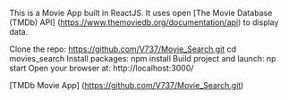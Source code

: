 This is a Movie App built in ReactJS. It uses open [The Movie Database (TMDb) API] (https://www.themoviedb.org/documentation/api) to display data.


  Clone the repo: https://github.com/V737/Movie_Search.git
    cd movies_search
  Install packages: npm install
  Build project and launch: np start
  Open your browser at: http://localhost:3000/





[TMDb Movie App] (https://github.com/V737/Movie_Search.git)
